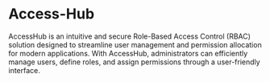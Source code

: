 # Access-Hub
 AccessHub is an intuitive and secure Role-Based Access Control (RBAC) solution designed to streamline user management and permission allocation for modern applications. With AccessHub, administrators can efficiently manage users, define roles, and assign permissions through a user-friendly interface.

